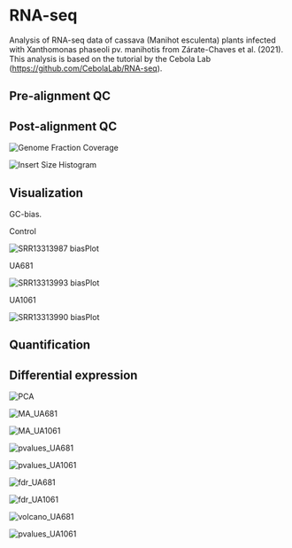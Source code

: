 # RNA-seq
Analysis of RNA-seq data of cassava (Manihot esculenta) plants infected with Xanthomonas phaseoli pv. manihotis from Zárate-Chaves et al. (2021).
This analysis is based on the tutorial by the Cebola Lab (https://github.com/CebolaLab/RNA-seq).

## Pre-alignment QC

## Post-alignment QC

![Genome Fraction Coverage](https://github.com/user-attachments/assets/4f5d8457-3527-4b1a-bf4f-bc613ae5fcdd)

![Insert Size Histogram](https://github.com/user-attachments/assets/a15d8fe3-b7a7-40fa-9cec-83adf0d13572)

## Visualization 

GC-bias.

Control

![SRR13313987 biasPlot](https://github.com/user-attachments/assets/851f67de-4733-4109-957e-24003bce5bc8)

UA681

![SRR13313993 biasPlot](https://github.com/user-attachments/assets/04aad013-3540-4b65-8083-f45b8e329867)

UA1061

![SRR13313990 biasPlot](https://github.com/user-attachments/assets/47cfec77-48c1-45e8-8e84-05ee68f221b2)

## Quantification

## Differential expression

![PCA](https://github.com/user-attachments/assets/6fc0c530-924b-452c-a8d7-0a040d751789)

![MA_UA681](https://github.com/user-attachments/assets/6c6048ab-e56c-4ff3-9067-c508047e6c5a)

![MA_UA1061](https://github.com/user-attachments/assets/6d02606f-6ebb-402a-ac0f-d5b327f34392)

![pvalues_UA681](https://github.com/user-attachments/assets/b500d1e7-e995-4ea5-adf2-dd487c545485)

![pvalues_UA1061](https://github.com/user-attachments/assets/93df7ad9-81ff-48c5-afff-779f3929586f)

![fdr_UA681](https://github.com/user-attachments/assets/a5b634f8-1eb4-42d3-ba38-f5a9f3b4751f)

![fdr_UA1061](https://github.com/user-attachments/assets/f6e5f2dd-a74b-47d2-afaf-e4780f590650)

![volcano_UA681](https://github.com/user-attachments/assets/f820e47e-f84e-495b-bff1-342f5ced2fbd)

![pvalues_UA1061](https://github.com/user-attachments/assets/4831a56e-2231-4205-b7a1-1771c56baade)

